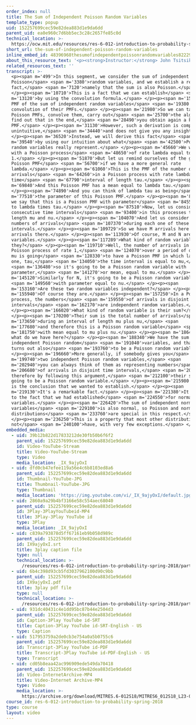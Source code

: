 ```yaml
---
order_index: null
title: The Sum of Independent Poisson Random Variables
template_type: popup
uid: 152257699cec59e82dea883d1e9da6dd
parent_uid: ea0e960c7d6bb5ec3c28c2657fe85c0d
technical_location: >-
  https://ocw.mit.edu/resources/res-6-012-introduction-to-probability-spring-2018/part-iii-random-processes/the-sum-of-independent-poisson-random-variables
short_url: the-sum-of-independent-poisson-random-variables
inline_embed_id: 48396968thesumofindependentpoissonrandomvariables82229201
about_this_resource_text: '<p><strong>Instructor:</strong> John Tsitsiklis</p>'
related_resources_text: ''
transcript: >-
  <p><span m='499'>In this segment, we consider the sum of independent
  Poisson</span> <span m='3380'>random variables, and we establish a remarkable
  fact,</span> <span m='7120'>namely that the sum is also Poisson.</span>
  </p><p><span m='10710'>This is a fact that we can establish</span> <span
  m='13120'>by using the convolution formula.</span> </p><p><span m='15630'>The
  PMF of the sum of independent random variables</span> <span m='19380'>is the
  convolution of their PMFs.</span> </p><p><span m='21980'>So we can take two
  Poisson PMFs, convolve them, carry out</span> <span m='25700'>the algebra, and
  find out that in the end,</span> <span m='28490'>you obtain again a Poisson
  PMF.</span> </p><p><span m='31130'>However, such a derivation is completely
  unintuitive,</span> <span m='34440'>and does not give you any insight.</span>
  </p><p><span m='36520'>Instead, we will derive this fact</span> <span
  m='39540'>by using our intuition about what</span> <span m='42500'>Poisson
  random variables really represent.</span> </p><p><span m='45660'>We will work
  with a Poisson process</span> <span m='48650'>of rate lambda equal to
  1.</span> </p><p><span m='51870'>But let us remind ourselves of the general
  Poisson PMF</span> <span m='56700'>if we have a more general rate
  lambda.</span> </p><p><span m='61060'>This is the PMF of the number of
  arrivals</span> <span m='64260'>in a Poisson process with rate lambda during a
  time</span> <span m='67790'>interval of length tau.</span> </p><p><span
  m='69840'>And this Poisson PMF has a mean equal to lambda tau.</span>
  </p><p><span m='74890'>And you can think of lambda tau as being</span> <span
  m='77510'>the parameter of this Poisson PMF.</span> </p><p><span m='80480'>So
  we say that this is a Poisson PMF with parameter</span> <span m='84550'>equal
  to lambda times tau.</span> </p><p><span m='87510'>Now, let us consider two
  consecutive time intervals</span> <span m='93400'>in this processes that have
  length mu and nu.</span> </p><p><span m='104070'>And let us consider the
  numbers of arrivals</span> <span m='107370'>during each one of these
  intervals.</span> </p><p><span m='109729'>So we have M arrivals here and N
  arrivals there.</span> </p><p><span m='113930'>Of course, M and N are random
  variables.</span> </p><p><span m='117289'>What kind of random variables are
  they?</span> </p><p><span m='119710'>Well, the number of arrivals in the
  Poisson process of rate 1,</span> <span m='124070'>over a period of duration
  mu is going</span> <span m='128330'>to have a Poisson PMF in which lambda is
  one, tau,</span> <span m='134050'>the time interval is equal to mu,</span>
  <span m='136480'>so it's going to be a Poisson random variable with
  parameter,</span> <span m='141270'>or mean, equal to mu.</span> </p><p><span
  m='145120'>Similarly for N, it's going to be a Poisson random variable</span>
  <span m='149560'>with parameter equal to nu.</span> </p><p><span
  m='153160'>Are these two random variables independent?</span> </p><p><span
  m='155940'>Of course they are.</span> </p><p><span m='157250'>In a Poisson
  process, the numbers</span> <span m='159550'>of arrivals in disjoint time
  intervals</span> <span m='162170'>are independent random variables.</span>
  </p><p><span m='166020'>What kind of random variable is their sum?</span>
  </p><p><span m='170200'>Their sum is the total number of arrivals</span> <span
  m='173650'>during an interval of length mu plus nu,</span> <span
  m='177680'>and therefore this is a Poisson random variable</span> <span
  m='181750'>with mean equal to mu plus nu.</span> </p><p><span m='186440'>So,
  what do we have here?</span> </p><p><span m='188340'>We have the sum of two
  independent Poisson random</span> <span m='191040'>variables, and that sum
  turns out also</span> <span m='193760'>to be a Poisson random variable.</span>
  </p><p><span m='196660'>More generally, if somebody gives you</span> <span
  m='199740'>two independent Poisson random variables,</span> <span
  m='202940'>you can always think of them as representing numbers</span> <span
  m='206680'>of arrivals in disjoint time intervals,</span> <span m='209480'>and
  therefore by following this argument,</span> <span m='212100'>their sum is
  going to be a Poisson random variable.</span> </p><p><span m='215980'>And this
  is the conclusion that we wanted to establish.</span> </p><p><span
  m='219130'>It's a remarkable fact.</span> </p><p><span m='221380'>It's similar
  to the fact that we had established</span> <span m='224550'>for normal random
  variables.</span> </p><p><span m='226420'>The sum of independent normal random
  variables</span> <span m='229100'>is also normal, so Poisson and normal
  distributions</span> <span m='233760'>are special in this respect.</span>
  </p><p><span m='236250'>This is a property that most other distributions do
  not</span> <span m='240100'>have, with very few exceptions.</span> </p>
embedded_media:
  - uid: 39b12b822d17833212de30fb50b6f6f2
    parent_uid: 152257699cec59e82dea883d1e9da6dd
    id: Video-YouTube-Stream
    title: Video-YouTube-Stream
    type: Video
    media_location: _IX_9ajyOxI
  - uid: dfd0cb47efee119a56e4c6b8103ed8a6
    parent_uid: 152257699cec59e82dea883d1e9da6dd
    id: Thumbnail-YouTube-JPG
    title: Thumbnail-YouTube-JPG
    type: Thumbnail
    media_location: 'https://img.youtube.com/vi/_IX_9ajyOxI/default.jpg'
  - uid: 2860a9a29b4bf3166e58c554aec68040
    parent_uid: 152257699cec59e82dea883d1e9da6dd
    id: 3Play-3PlayYouTubeid-MP4
    title: 3Play-3Play YouTube id
    type: 3Play
    media_location: _IX_9ajyOxI
  - uid: c839a793878d5ff67161eb9b058d989c
    parent_uid: 152257699cec59e82dea883d1e9da6dd
    id: IX9ajyOxI.srt
    title: 3play caption file
    type: null
    technical_location: >-
      /resources/res-6-012-introduction-to-probability-spring-2018/part-iii-random-processes/the-sum-of-independent-poisson-random-variables/IX9ajyOxI.srt
  - uid: 6b4c398d93cb5fd3037962100d90c9bb
    parent_uid: 152257699cec59e82dea883d1e9da6dd
    id: IX9ajyOxI.pdf
    title: 3play pdf file
    type: null
    technical_location: >-
      /resources/res-6-012-introduction-to-probability-spring-2018/part-iii-random-processes/the-sum-of-independent-poisson-random-variables/IX9ajyOxI.pdf
  - uid: 931dc40431c4e1dd95bc87b44e2504d3
    parent_uid: 152257699cec59e82dea883d1e9da6dd
    id: Caption-3Play YouTube id-SRT
    title: Caption-3Play YouTube id-SRT-English - US
    type: Caption
  - uid: 517953759a2de0cb3e754a0a5b0755c6
    parent_uid: 152257699cec59e82dea883d1e9da6dd
    id: Transcript-3Play YouTube id-PDF
    title: Transcript-3Play YouTube id-PDF-English - US
    type: Transcript
  - uid: cd05b8eaa42ac996909ede549da70418
    parent_uid: 152257699cec59e82dea883d1e9da6dd
    id: Video-InternetArchive-MP4
    title: Video-Internet Archive-MP4
    type: Video
    media_location: >-
      https://archive.org/download/MITRES.6-012S18/MITRES6_012S18_L23-02_300k.mp4
course_id: res-6-012-introduction-to-probability-spring-2018
type: course
layout: video
---
```

